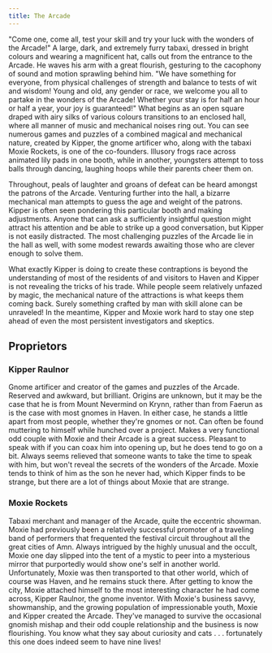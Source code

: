 ```yaml
---
title: The Arcade
---
```


"Come one, come all, test your skill and try your luck with the wonders of the Arcade!"  A large, dark, and extremely furry tabaxi, dressed in bright colours and wearing a magnificent hat, calls out from the entrance to the Arcade.  He waves his arm with a great flourish, gesturing to the cacophony of sound and motion sprawling behind him.  "We have something for everyone, from physical challenges of strength and balance to tests of wit and wisdom!  Young and old, any gender or race, we welcome you all to partake in the wonders of the Arcade!  Whether your stay is for half an hour or half a year, your joy is guaranteed!"  What begins as an open square draped with airy silks of various colours transitions to an enclosed hall, where all manner of music and mechanical noises ring out.  You can see numerous games and puzzles of a combined magical and mechanical nature, created by Kipper, the gnome artificer who, along with the tabaxi Moxie Rockets, is one of the co-founders.  Illusory frogs race across animated lily pads in one booth, while in another, youngsters attempt to toss balls through dancing, laughing hoops while their parents cheer them on.

Throughout, peals of laughter and groans of defeat can be heard amongst the patrons of the Arcade.  Venturing further into the hall, a bizarre mechanical man attempts to guess the age and weight of the patrons.  Kipper is often seen pondering this particular booth and making adjustments.  Anyone that can ask a sufficiently insightful question might attract his attention and be able to strike up a good conversation, but Kipper is not easily distracted.  The most challenging puzzles of the Arcade lie in the hall as well, with some modest rewards awaiting those who are clever enough to solve them.

What exactly Kipper is doing to create these contraptions is beyond the understanding of most of the residents of and visitors to Haven and Kipper is not revealing the tricks of his trade.  While people seem relatively unfazed by magic, the mechanical nature of the attractions is what keeps them coming back.  Surely something crafted by man with skill alone can be unraveled!  In the meantime, Kipper and Moxie work hard to stay one step ahead of even the most persistent investigators and skeptics.

## Proprietors

### Kipper Raulnor

Gnome artificer and creator of the games and puzzles of the Arcade.  Reserved and awkward, but brilliant.  Origins are unknown, but it may be the case that he is from Mount Nevermind on Krynn, rather than from Faerun as is the case with most gnomes in Haven.  In either case, he stands a little apart from most people, whether they're gnomes or not.  Can often be found muttering to himself while hunched over a project.  Makes a very functional odd couple with Moxie and their Arcade is a great success.  Pleasant to speak with if you can coax him into opening up, but he does tend to go on a bit.  Always seems relieved that someone wants to take the time to speak with him, but won't reveal the secrets of the wonders of the Arcade.  Moxie tends to think of him as the son he never had, which Kipper finds to be strange, but there are a lot of things about Moxie that are strange.

### Moxie Rockets

Tabaxi merchant and manager of the Arcade, quite the eccentric showman.  Moxie had previously been a relatively successful promoter of a traveling band of performers that frequented the festival circuit throughout all the great cities of Amn.  Always intrigued by the highly unusual and the occult, Moxie one day slipped into the tent of a mystic to peer into a mysterious mirror that purportedly would show one's self in another world.  Unfortunately, Moxie was then transported to that other world, which of course was Haven, and he remains stuck there.  After getting to know the city, Moxie attached himself to the most interesting character he had come across, Kipper Raulnor, the gnome inventor.  With Moxie's business savvy, showmanship, and the growing population of impressionable youth, Moxie and Kipper created the Arcade.  They've managed to survive the occasional gnomish mishap and their odd couple relationship and the business is now flourishing.  You know what they say about curiosity and cats . . . fortunately this one does indeed seem to have nine lives!
